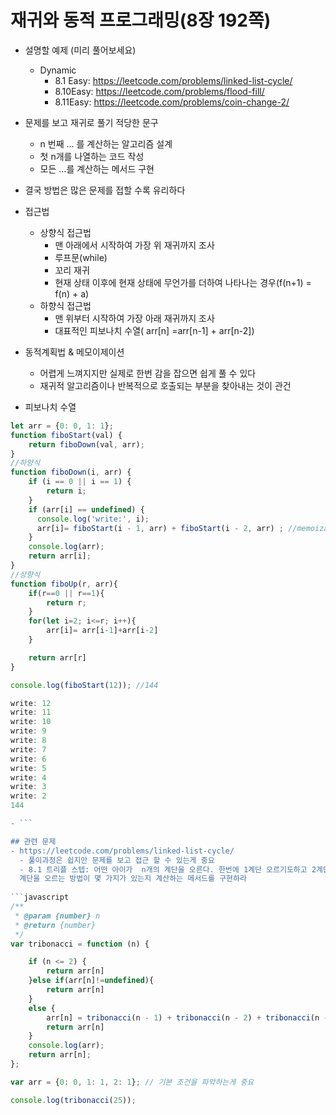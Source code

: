 # 재귀와 동적 프로그래밍(8장 192쪽)
- 설명할 예제 (미리 풀어보세요)
  - Dynamic
    - 8.1 Easy: https://leetcode.com/problems/linked-list-cycle/
    - 8.10Easy: https://leetcode.com/problems/flood-fill/
    - 8.11Easy: https://leetcode.com/problems/coin-change-2/

- 문제를 보고 재귀로 풀기 적당한 문구
    - n 번째 ... 를 계산하는 알고리즘 설계
    - 첫 n개를 나열하는 코드 작성
    - 모든 ...를 계산하는 메서드 구현
- 결국 방법은 많은 문제를 접할 수록 유리하다

- 접근법
  - 상향식 접근법
    - 맨 아래에서 시작하여 가장 위 재귀까지 조사
    - 루프문(while)
    - 꼬리 재귀
    - 현재 상태 이후에 현재 상태에 무언가를 더하여 나타나는 경우(f(n+1) = f(n) + a)
  - 하향식 접근법
    - 맨 위부터 시작하여 가장 아래 재귀까지 조사
    - 대표적인 피보나치 수열( arr[n] =arr[n-1] + arr[n-2])
- 동적계획법 & 메모이제이션
  - 어렵게 느껴지지만 실제로 한번 감을 잡으면 쉽게 풀 수 있다
  - 재귀적 알고리즘이나 반복적으로 호출되는 부분을 찾아내는 것이 관건
- 피보나치 수열
```javascript
let arr = {0: 0, 1: 1};
function fiboStart(val) {
    return fiboDown(val, arr);
}
//하양식
function fiboDown(i, arr) {
    if (i == 0 || i == 1) {
        return i;
    }
    if (arr[i] == undefined) {
      console.log('write:', i);
      arr[i]= fiboStart(i - 1, arr) + fiboStart(i - 2, arr) ; //memoization
    }
    console.log(arr);
    return arr[i];
}
//상향식
function fiboUp(r, arr){
    if(r==0 || r==1){
        return r;
    }
    for(let i=2; i<=r; i++){
        arr[i]= arr[i-1]+arr[i-2]
    }

    return arr[r]
}

console.log(fiboStart(12)); //144

write: 12
write: 11
write: 10
write: 9
write: 8
write: 7
write: 6
write: 5
write: 4
write: 3
write: 2
144

- ```

## 관련 문제
- https://leetcode.com/problems/linked-list-cycle/
  - 풀이과정은 쉽지만 문제를 보고 접근 할 수 있는게 중요
  - 8.1 트리플 스텝: 어떤 아이가  n개의 계단을 오른다. 한번에 1계단 오르기도하고 2계단이나 3계단을 오르기도 한다.  
  계단을 오르는 방법이 몇 가지가 있는지 계산하는 메서드를 구현하라
  
```javascript
/**
 * @param {number} n
 * @return {number}
 */
var tribonacci = function (n) {

    if (n <= 2) {
        return arr[n]
    }else if(arr[n]!=undefined){
        return arr[n]
    }
    else {
        arr[n] = tribonacci(n - 1) + tribonacci(n - 2) + tribonacci(n - 3)
        return arr[n]
    }
    console.log(arr);
    return arr[n];
};

var arr = {0: 0, 1: 1, 2: 1}; // 기본 조건을 파악하는게 중요

console.log(tribonacci(25));

```
